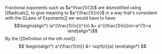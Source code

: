 Fractional exponents such as $a^\frac{1}{3}$ are dismistified using [[Radicals]], to give meaning to $a^{\frac{1}{n}}$ in a way that's consistent with the [[Laws of Exponents]] we would have to have:
$$\begin{align*}
(a^{\frac{1}{n}})^{n} &= a^{(\frac{1}{n})n}=a^{1}=a
\end{align*}$$
By the [[Definition of the nth root]]:
$$
\begin{align*}
a^{\frac{1}{n}} &= \sqrt[n]{a}
\end{align*}
$$
